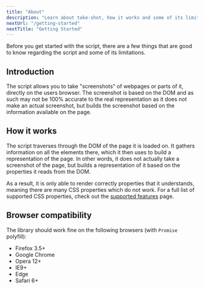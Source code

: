 ```yaml
---
title: "About"
description: "Learn about take-shot, how it works and some of its limitations"
nextUrl: "/getting-started"
nextTitle: "Getting Started"
---
```


Before you get started with the script, there are a few things that are good to know regarding the
script and some of its limitations.

## Introduction
The script allows you to take "screenshots" of webpages or parts of it, directly on the users browser.
The screenshot is based on the DOM and as such may not be 100% accurate to the real representation
as it does not make an actual screenshot, but builds the screenshot based on the information
available on the page.

## How it works
The script traverses through the DOM of the page it is loaded on. It gathers information on all the elements
there, which it then uses to build a representation of the page. In other words, it does not actually take a
screenshot of the page, but builds a representation of it based on the properties it reads from the DOM.


As a result, it is only able to render correctly properties that it understands, meaning there are many
CSS properties which do not work. For a full list of supported CSS properties, check out the
[supported features](/features/) page.

## Browser compatibility

The library should work fine on the following browsers (with `Promise` polyfill):
 - Firefox 3.5+
 - Google Chrome
 - Opera 12+
 - IE9+
 - Edge
 - Safari 6+
